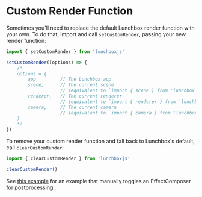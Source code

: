 # Custom Render Function

Sometimes you'll need to replace the default Lunchbox render function with your own. To do that, import and call `setCustomRender`, passing your new render function:

```js
import { setCustomRender } from 'lunchboxjs'

setCustomRender((options) => {
    /*
    options = {
        app,        // The Lunchbox app
        scene,      // The current scene
                    // (equivalent to `import { scene } from 'lunchbox'`)
        renderer,   // The current renderer
                    // (equivalent to `import { renderer } from 'lunchbox'`)
        camera,     // The current camera
                    // (equivalent to `import { camera } from 'lunchbox'`)
    }
    */
})
```

To remove your custom render function and fall back to Lunchbox's default, call `clearCustomRender`:

```js
import { clearCustomRender } from 'lunchboxjs'

clearCustomRender()
```

See [this example](https://github.com/breakfast-studio/lunchboxjs/blob/main/demo/custom-render/App.vue) for an example that manually toggles an EffectComposer for postprocessing.
